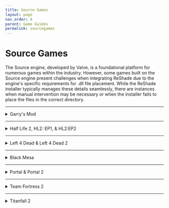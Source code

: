 ```yaml
---
title: Source Games
layout: page
nav_order: 4
parent: Game Guides
permalink: sourcegames
---
```


# Source Games
The Source engine, developed by Valve, is a foundational platform for numerous games within the industry. However, some games built on the Source engine present challenges when integrating ReShade due to the engine's specific requirements for .dll file placement. While the ReShade installer typically manages these details seamlessly, there are instances when manual intervention may be necessary or when the installer fails to place the files in the correct directory. 

---

<details markdown="block" class="details-tree">
<summary>Garry's Mod</summary>

| Game Location | Location Description |
| \GarrysMod\bin\ | Stock Garry's Mod |
| \GarrysMod\bin\win64\ | 64Bit/Chromium Garry's Mod |

ReShade files required:

  | File or Folder | Description |
  | d3d9.dll | ReShade DirectX 9 Binary |
  | ReShade-Shaders | ReShade Shaders Folder |
  | ReShade.ini | ReShade Configuration File |

</details>

---

<details markdown="block" class="details-tree">
<summary>Half Life 2, HL2: EP1, & HL2:EP2</summary>

| Game Location | Location Description |
| \Half-Life 2\bin\ | Stock Half-Life 2 |

ReShade files required:

  | File or Folder | Description |
  | d3d9.dll | ReShade DirectX 9 Binary |
  | ReShade-Shaders | ReShade Shaders Folder |
  | ReShade.ini | ReShade Configuration File |

</details>

---

<details markdown="block" class="details-tree">
<summary>Left 4 Dead & Left 4 Dead 2</summary>

| Game Location | Location Description |
| \left 4 dead\bin\ | Stock Left 4 Dead |
| \Left 4 Dead 2\bin\ | Stock Left 4 Dead 2 |

ReShade files required:

  | File or Folder | Description |
  | d3d9.dll | ReShade DirectX 9 Binary |
  | ReShade-Shaders | ReShade Shaders Folder |
  | ReShade.ini | ReShade Configuration File |

</details>

---

<details markdown="block" class="details-tree">
<summary>Black Mesa</summary>

| Game Location | Location Description |
| \Black Mesa\bin\ | Stock Black Mesa |

ReShade files required:

  | File or Folder | Description |
  | d3d9.dll | ReShade DirectX 9 Binary |
  | ReShade-Shaders | ReShade Shaders Folder |
  | ReShade.ini | ReShade Configuration File |

</details>

---

<details markdown="block" class="details-tree">
<summary>Portal & Portal 2</summary>

| Game Location | Location Description |
| \Portal\bin\ | Stock Portal |
| \Portal 2\bin\ | Stock Portal 2 |

ReShade files required:

  | File or Folder | Description |
  | d3d9.dll | ReShade DirectX 9 Binary |
  | ReShade-Shaders | ReShade Shaders Folder |
  | ReShade.ini | ReShade Configuration File |


</details>

---

<details markdown="block" class="details-tree">
<summary>Team Fortress 2</summary>

| Game Location | Location Description |
| \Team Fortress 2\bin\ | Stock Team Fortress 2 |

ReShade files required:

  | File or Folder | Description |
  | d3d9.dll | ReShade DirectX 9 Binary |
  | ReShade-Shaders | ReShade Shaders Folder |
  | ReShade.ini | ReShade Configuration File |

</details>

---

<details markdown="block" class="details-tree">
<summary>Titanfall 2</summary>

| Game Location | Location Description |
| \Titanfall2\bin\x64_retail\ | Stock Titanfall 2 |

ReShade files required:

  | File or Folder | Description |
  | dxgi.dll | ReShade DirectX 11 Binary |
  | ReShade-Shaders | ReShade Shaders Folder |
  | ReShade.ini | ReShade Configuration File |

</details>